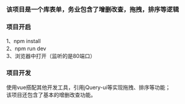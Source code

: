### 该项目是一个库表单，务业包含了增删改查，拖拽，排序等逻辑
### 项目开启
1、npm install<br/> 
2、npm run dev<br/>
3、浏览器中打开（监听的是80端口）<br/>
### 项目开发
使用vue搭配其他开发工具，引用jQuery-ui等实现拖拽、排序等功能；<br/>
该项目还包含了基本的增删改查功能。





